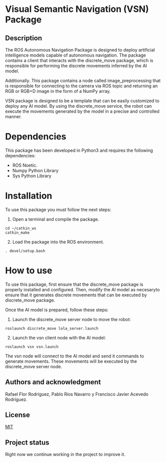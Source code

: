 # Visual Semantic Navigation (VSN) Package

## Description
The ROS Autonomous Navigation Package is designed to deploy artificial intelligence models capable of autonomous navigation. 
The package contains a client that interacts with the discrete_move package, 
which is responsible for performing the discrete movements inferred by the AI model.

Additionally. This package contains a node called image_preprocessing that is responsible for connecting
to the camera via ROS topic and returning an RGB or RGB+D image in the form of a NumPy array.

VSN package is designed to be a template that can be easily customized to deploy any AI model. 
By using the discrete_move service, the robot can execute the movements generated by the model in a precise and controlled manner.

# Dependencies
This package has been developed in Python3 and requires the following dependencies:
* ROS Noetic. 
* Numpy Python Library
* Sys Python Library

# Installation

To use this package you must follow the next steps:

1. Open a terminal and compile the package.

```shell
cd ~/catkin_ws
catkin_make
```

2. Load the package into the ROS environment.

```shell
. devel/setup.bash
```

# How to use
To use this package, first ensure that the discrete_move package is properly installed and configured. Then, modify the AI
model as necesaryto ensure that it generates discrete movements that can be executed by discrete_move package.

Once the AI model is prepared, follow these steps:

1. Launch the discrete_move server node to move the robot:
```shell
roslaunch discrete_move lola_server.launch
```
2. Launch the vsn client node with the AI model:
```shell
roslaunch vsn vsn.launch
```

The vsn node will connect to the AI model and send it commands to generate movements. 
These movements will be executed by the discrete_move server node.

## Authors and acknowledgment
Rafael Flor Rodríguez, Pablo Ríos Navarro y  Francisco Javier Acevedo Rodríguez.

## License
[MIT](https://choosealicense.com/licenses/mit/)

## Project status
Right now we continue working in the project to improve it.
